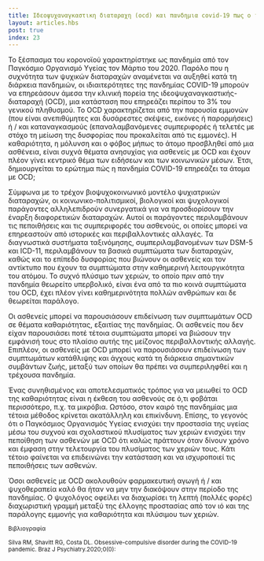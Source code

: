 ```yaml
---
title: Iδεοψυχαναγκαστικη διαταραχη (ocd) και πανδημια covid-19 πως ο ιος επηρεαζει την εμμονη για πλυσιμο των χεριων
layout: articles.hbs
post: true
index: 23
---
```


Το ξέσπασμα του κορονοϊού χαρακτηρίστηκε ως πανδημία από τον Παγκόσμιο Οργανισμό Υγείας τον Μάρτιο του 2020\. Παρόλο που
η συχνότητα των ψυχικών διαταραχών αναμένεται να αυξηθεί κατά τη διάρκεια πανδημιών, οι ιδιαιτερότητες της πανδημίας
COVID-19 μπορούν να επηρεάσουν άμεσα την κλινική πορεία της ιδεοψυχαναγκαστικής- διαταραχή (OCD), μια κατάσταση που
επηρεάζει περίπου το 3% του γενικού πληθυσμού. Το OCD χαρακτηρίζεται από την παρουσία εμμονών (που είναι ανεπιθύμητες
και δυσάρεστες σκέψεις, εικόνες ή παρορμήσεις) ή / και καταναγκασμούς (επαναλαμβανόμενες συμπεριφορές ή τελετές με στόχο
τη μείωση της δυσφορίας που προκαλείται από τις εμμονές). Η καθαριότητα, η μόλυνση και ο φόβος μήπως το άτομο προσβληθεί
από μια ασθένεια, είναι συχνά θέματα ανησυχίας για ασθενείς με OCD και έχουν πλέον γίνει κεντρικό θέμα των ειδήσεων και
των κοινωνικών μέσων. Έτσι, δημιουργείται το ερώτημα πώς η πανδημία COVID-19 επηρεάζει τα άτομα με OCD;

Σύμφωνα με το τρέχον βιοψυχοκοινωνικό μοντέλο ψυχιατρικών διαταραχών, οι κοινωνικο-πολιτισμικοί, βιολογικοί και
ψυχολογικοί παράγοντες αλληλεπιδρούν συνεργατικά για να προσδιορίσουν την έναρξη διαφορετικών διαταραχών. Αυτοί οι
παράγοντες περιλαμβάνουν τις πεποιθήσεις και τις συμπεριφορές του ασθενούς, οι οποίες μπορεί να επηρεαστούν από
ιστορικές και περιβαλλοντικές αλλαγές. Τα διαγνωστικά συστήματα ταξινόμησης, συμπεριλαμβανομένων των DSM-5 και ICD-11,
περιλαμβάνουν τα βασικά συμπτώματα των διαταραχών, καθώς και το επίπεδο δυσφορίας που βιώνουν οι ασθενείς και τον
αντίκτυπο που έχουν τα συμπτώματα στην καθημερινή λειτουργικότητα του ατόμου. Το συχνό πλύσιμο των χεριών, το οποίο πριν
από την πανδημία θεωρείτο υπερβολικό, είναι ένα από τα πιο κοινά συμπτώματα του OCD, έχει πλέον γίνει καθημερινότητα
πολλών ανθρώπων και δε θεωρείται παράλογο.

Οι ασθενείς μπορεί να παρουσιάσουν επιδείνωση των συμπτωμάτων OCD σε θέματα καθαριότητας, εξαιτίας της πανδημίας. Οι
ασθενείς που δεν είχαν παρουσιάσει ποτέ τέτοια συμπτώματα μπορεί να βιώσουν την εμφάνισή τους στο πλαίσιο αυτής της
μείζονος περιβαλλοντικής αλλαγής. Επιπλέον, οι ασθενείς με OCD μπορεί να παρουσιάσουν επιδείνωση των συμπτωμάτων
κατάθλιψης και άγχους κατά τη διάρκεια σημαντικών συμβάντων ζωής, μεταξύ των οποίων θα πρέπει να συμπεριληφθεί και η
τρέχουσα πανδημία.

Ένας συνηθισμένος και αποτελεσματικός τρόπος για να μειωθεί το OCD της καθαριότητας είναι η έκθεση του ασθενούς σε ό,τι
φοβάται περισσότερο, π.χ. τα μικρόβια. Ωστόσο, στον καιρό της πανδημίας μια τέτοια μέθοδος κρίνεται ακατάλληλη και
επικίνδυνη. Επίσης, το γεγονός ότι ο Παγκόσμιος Οργανισμός Υγείας ενισχύει την προστασία της υγείας μέσω του συχνού και
σχολαστικού πλυσίματος των χεριών ενισχύει την πεποίθηση των ασθενών με OCD ότι καλώς πράττουν όταν δίνουν χρόνο και
έμφαση στην τελετουργία του πλυσίματος των χεριών τους. Κάτι τέτοιο φαίνεται να επιδεινώνει την κατάσταση και να
ισχυροποιεί τις πεποιθήσεις των ασθενών.

Όσοι ασθενείς με OCD ακολουθούν φαρμακευτική αγωγή ή / και ψυχοθεραπεία καλό θα ήταν να μην την διακόψουν στην περίοδο
της πανδημίας. Ο ψυχολόγος οφείλει να διαχωρίσει τη λεπτή (πολλές φορές) διαχωριστική γραμμή μεταξύ της έλλογης
προστασίας από τον ιό και της παράλογης εμμονής για καθαριότητα και πλύσιμου των χεριών.

<small>Βιβλιογραφία</small>

<small>Silva RM, Shavitt RG, Costa DL. Obsessive-compulsive disorder during the COVID-19 pandemic. Braz J
    Psychiatry.2020;0(0):</small>